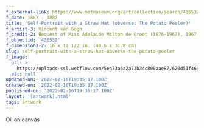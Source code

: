 ```yaml
---
f_external-link: https://www.metmuseum.org/art/collection/search/436532
f_date: 1887 - 1887
title: 'Self-Portrait with a Straw Hat (obverse: The Potato Peeler)'
f_artist-3: Vincent van Gogh
f_credit-2: Bequest of Miss Adelaide Milton de Groot (1876-1967), 1967
f_objectid: '436532'
f_dimensions-2: 16 x 12 1/2 in. (40.6 x 31.8 cm)
slug: self-portrait-with-a-straw-hat-obverse-the-potato-peeler
f_image:
  url: >-
    https://uploads-ssl.webflow.com/5ea73a6a2a73b34c800aae87/620d51f4692c301feba2b40d_DT1502_cropped2.jpeg
  alt: null
updated-on: '2022-02-16T19:35:17.100Z'
created-on: '2022-02-16T19:35:17.100Z'
published-on: '2022-02-16T19:35:17.100Z'
layout: '[artwork].html'
tags: artwork
---
```


Oil on canvas
